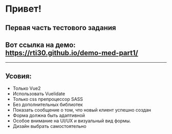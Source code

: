 # Привет!
## Первая часть тестового задания
## Вот ссылка на демо: https://rti30.github.io/demo-med-part1/

***
## Усовия:
- Только Vue2
- Использовать Vuelidate
- Только css препроцессор SASS
- Без дополнительных библиотек
- Показать сообщение о том, что новый клиент успешно создан
- Форма должна быть адаптивной
- Особое внимание на UI/UX и визуальный вид формы.
- Дизайн выбрать самостоятельно